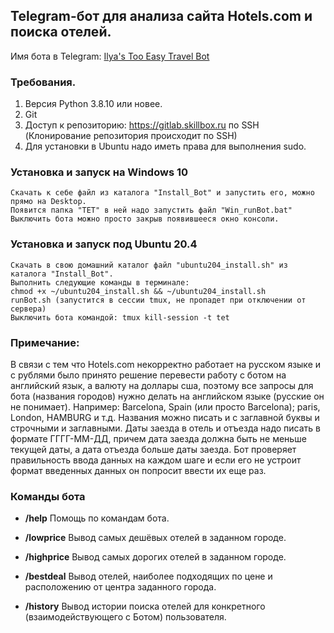 ## Telegram-бот для анализа сайта Hotels.com и поиска отелей.

Имя бота в Telegram: <a href="https://t.me/ilyas_tooeasytravel_bot" target="_blank"> Ilya's Too Easy Travel Bot</a>

### Требования.

1. Версия Python 3.8.10 или новее.
2. Git
3. Доступ к репозиторию: https://gitlab.skillbox.ru по SSH (Клонирование репозитория происходит по SSH)
4. Для установки в Ubuntu надо иметь права для выполнения sudo.

### Установка и запуск на Windows 10
    Скачать к себе файл из каталога "Install_Bot" и запустить его, можно прямо на Desktop.
    Появится папка "TET" в ней надо запустить файл "Win_runBot.bat"
    Выключить бота можно просто закрыв появившееся окно консоли.
 
### Установка и запуск под Ubuntu 20.4
    Скачать в свою домашний каталог файл "ubuntu204_install.sh" из каталога "Install_Bot".
    Выполнить следующие команды в терминале:
    chmod +x ~/ubuntu204_install.sh && ~/ubuntu204_install.sh
    runBot.sh (запустится в сессии tmux, не пропадет при отключении от сервера)
    Выключить бота командой: tmux kill-session -t tet
 
### Примечание: 
В связи с тем что Hotels.com некорректно работает на русском языке и с рублями было принято решение
перевести работу с ботом на английский язык, а валюту на доллары сша, поэтому все запросы для бота (названия городов)
нужно делать на английском языке (русские он не понимает). Например: Barcelona, Spain (или просто Barcelona); paris,
London, HAMBURG и т.д. Названия можно писать и с заглавной буквы и строчными и заглавными. Даты заезда в отель и отъезда
надо писать в формате ГГГГ-ММ-ДД, причем дата заезда должна быть не меньше текущей даты, а дата отъезда больше даты 
заезда. Бот проверяет правильность ввода данных на каждом шаге и если его не устроит формат введенных данных он попросит 
ввести их еще раз.

### Команды бота

- <b>/help</b> 
Помощь по командам бота.

- <b>/lowprice</b>
Вывод самых дешёвых отелей в заданном городе.

- <b>/highprice</b> 
Вывод самых дорогих отелей в заданном городе.

- <b>/bestdeal</b>
Вывод отелей, наиболее подходящих по цене и расположению от
центра заданного города.

- <b>/history</b>
Вывод истории поиска отелей для конкретного (взаимодействующего с Ботом) пользователя.
